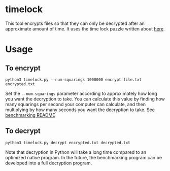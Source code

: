 # timelock
This tool encrypts files so that they can only be decrypted after an approximate amount of time. It uses the time lock puzzle written about [here](https://people.csail.mit.edu/rivest/pubs/RSW96.pdf).

# Usage
## To encrypt
`python3 timelock.py --num-squarings 1000000 encrypt file.txt encrypted.txt`

Set the `--num-squarings` parameter according to approximately how long you want the decryption to take. You can calculate this value by finding how many squarings per second your computer can calculate, and then multiplying by how many seconds you want the decryption to take. See [benchmarking README](/benchmark/README.md)

## To decrypt
`python3 timelock.py decrypt encrypted.txt decrypted.txt`

Note that decryption in Python will take a long time compared to an optimized native program. In the future, the benchmarking program can be developed into a full decryption program.
